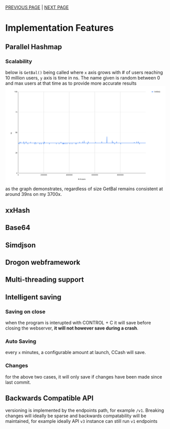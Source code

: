 [PREVIOUS PAGE](user_side.md) | [NEXT PAGE](../building.md)

# Implementation Features
## Parallel Hashmap
<!-- memory vs database -->
<!-- phmap vs std hash map -->
<!-- https://greg7mdp.github.io/parallel-hashmap/ -->
### Scalability
below is `GetBal()` being called where `x` axis grows with # of users reaching 10 million users, `y` axis is time in ns. The name given is random between 0 and max users at that time as to provide more accurate results
![image](GetBal().png)
as the graph demonstrates, regardless of size GetBal remains consistent at around 39ns on my 3700x.
## xxHash
## Base64
## Simdjson
## Drogon webframework
## Multi-threading support
## Intelligent saving
### Saving on close
when the program is interupted with CONTROL + C it will save before closing the webserver, **it will not however save during a crash**.
### Auto Saving
every `x` minutes, a configurable amount at launch, CCash will save.
### Changes
for the above two cases, it will only save if changes have been made since last commit.
## Backwards Compatible API
versioning is implemented by the endpoints path, for example `/v1`. Breaking changes will ideally be sparse and backwards compatability will be maintained, for example ideally API `v3` instance can still run `v1` endpoints